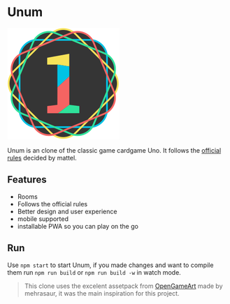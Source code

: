 # Unum
![Logo](./static/images/logo.svg)

Unum is an clone of the classic game cardgame Uno. It follows the [official rules](https://service.mattel.com/instruction_sheets/42001pr.pdf) decided by mattel.

## Features
- Rooms
- Follows the official rules
- Better design and user experience
- mobile supported
- installable PWA so you can play on the go

## Run
Use `npm start` to start Unum, if you made changes and want to compile them run `npm run build` or `npm run build -w` in watch mode.

> This clone uses the excelent assetpack from [OpenGameArt](https://opengameart.org/content/uno-playing-cards-2d) made by mehrasaur, it was the main inspiration for this project.
